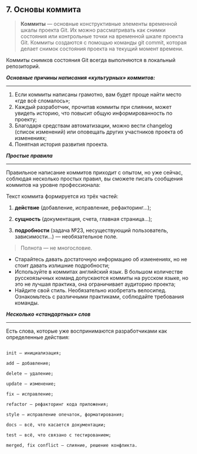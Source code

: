 ## 7. Основы коммита

>**Коммиты** — основные конструктивные элементы временной шкалы проекта Git. Их можно рассматривать как снимки состояния или контрольные точки на временной шкале проекта Git. Коммиты создаются с помощью команды git commit, которая делает снимок состояния проекта на текущий момент времени.

Коммиты снимков состояния Git всегда выполняются в локальный репозиторий.

***Основные причины написания «культурных» коммитов:***

---

1.	Если коммиты написаны грамотно, вам будет проще найти место «где всё сломалось»;
2.	Каждый разработчик, прочитав коммиты при слиянии, может увидеть историю, что повысит общую информированность по проекту;
3.	Благодаря средствам автоматизации, можно вести changelog (список изменений) или оповещать других участников проекта об изменениях;
4.	Понятная история развития проекта.

***Простые правила***

---

Правильное написание коммитов приходит с опытом, но уже сейчас, соблюдая несколько простых правил, вы сможете писать сообщения коммитов на уровне профессионала:

Текст коммита формируется из трёх частей:

1.	**действие** (добавление, исправление, рефакторинг…);

2.	**сущность** (документация, счета, главная страница…);

3.	**подробности** (задача №23, несуществующий пользователь, зависимости…) — необязательное поле.

>Полнота — не многословие.

* Старайтесь давать достаточную информацию об изменениях, но не стоит давать излишние подробности;
* Используйте в коммитах английский язык. В большом количестве русскоязычных команд допускаются коммиты на русском языке, но это не лучшая практика, она ограничивает аудиторию проекта;
* Найдите свой стиль. Необязательно изобретать велосипед. Ознакомьтесь с различными практиками, соблюдайте требования команды.

***Несколько «стандартных» слов***

---


Есть слова, которые уже воспринимаются разработчиками как определенные действия:

```

init — инициализация;

add — добавление;

delete — удаление;

update — изменение;

fix — исправление;

refactor — рефакторинг кода приложения;

style — исправление опечаток, форматирования;

docs — всё, что касается документации;

test — всё, что связано с тестированием;

merged, fix conflict — слияние, решение конфликта.

```